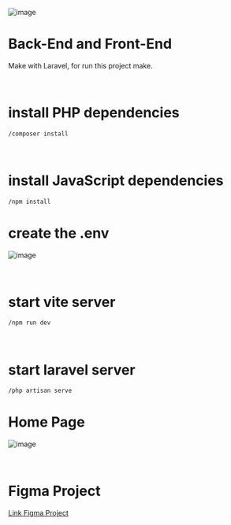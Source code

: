 
![image](https://github.com/LordBluue3/RealHosting/assets/58037508/d25b6042-c87e-43d6-8bd0-8751eb124414)

<h1>Back-End and Front-End</h1>
<p>Make with Laravel, for run this project make.</p> 
<br>

<h1>install PHP dependencies</h1>

```bash
/composer install
```

<br>
<h1>install JavaScript dependencies</h1>

```bash
/npm install
```

<h1>create the .env</h1>

![image](https://github.com/LordBluue3/RealHosting/assets/58037508/92fe8eca-ed91-4ece-80e1-c0ad4d00a089)

<br>
<h1>start vite server</h1>

```bash
/npm run dev
```

<br>
<h1>start laravel server</h1>

```bash
/php artisan serve
```

<h1>Home Page</h1>


![image](https://github.com/LordBluue3/RealHosting/assets/58037508/762b2e72-0f7b-40fc-b4f4-47734f38f2d5)



<br>
<h1>Figma Project</h1>

<a href="https://www.figma.com/file/WFYCl91rvxoLQvgR6JqfN1/RealHosting?type=design&node-id=33-4&mode=design&t=lg5kh2KvJBo9JkmV-0">Link Figma Project</a>





